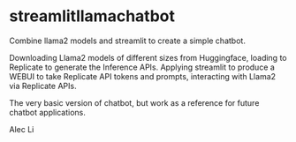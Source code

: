 # streamlitllamachatbot
Combine llama2 models and streamlit to create a simple chatbot.


Downloading Llama2 models of different sizes from Huggingface, loading to Replicate to generate the Inference APIs. Applying streamlit to produce a WEBUI to take Replicate API tokens and prompts, interacting with Llama2 via Replicate APIs.

The very basic version of chatbot, but work as a reference for future chatbot applications.

Alec Li
